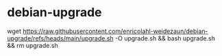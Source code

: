 # debian-upgrade

wget https://raw.githubusercontent.com/enricolahl-weidezaun/debian-upgrade/refs/heads/main/upgrade.sh -O upgrade.sh && bash upgrade.sh && rm upgrade.sh

